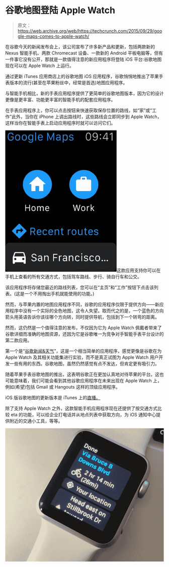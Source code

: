 # 谷歌地图登陆 Apple Watch 

> 原文：<https://web.archive.org/web/https://techcrunch.com/2015/09/29/google-maps-comes-to-apple-watch/>

在谷歌今天的新闻发布会上，该公司宣布了许多新产品和更新，包括两款新的 Nexus 智能手机、两款 Chromecast 设备、一款新的 Android 平板电脑等，但有一件事它没有公开，那就是一款值得注意的新应用程序将登陆 iOS 平台:谷歌地图现在可以在 Apple Watch 上运行。

通过更新 iTunes 应用商店上的谷歌地图 iOS 应用程序，谷歌悄悄地推出了苹果手表版本的流行(甚至在苹果粉丝中，经常是首选)地图应用程序。

与智能手机相比，新的手表应用程序提供了更简单的谷歌地图版本，因为它的设计更像是更丰富、功能更丰富的智能手机的配套应用程序。

在手表应用程序上，你可以点击按钮来快速获取保存位置的路线，如“家”或“工作”此外，当你在 iPhone 上调出路线时，这些路线会立即同步到 Apple Watch，这样当你在智能手表上启动应用程序时就可以访问它们。

![Screen Shot 2015-09-29 at 5.03.35 PM](img/36667aa26cf7e3d29cf9fa387fdb0229.png)这款应用支持你可以在手机上查看的所有交通方式，包括驾车路线、步行、骑自行车和公交。

该应用程序将存储您最近的路线列表，您可以在“主页”和“工作”按钮下点击该列表。(这是一个不用掏出手机就能使用的功能。)

然而，与苹果内置的地图应用程序不同，谷歌的应用程序仅限于提供方向——新应用程序中没有一个实际的全色地图，这令人失望。取而代之的是，一个蓝色的方向箭头用英语告诉你该往哪个方向转，同时提供导航，包括到下一个转弯的距离。

然而，这仍然是一个值得注意的发布，不仅因为它为 Apple Watch 佩戴者带来了谷歌详细而准确的地图资源，还因为它是谷歌唯一为竞争对手智能手表平台设计的第二款应用。

第一个是“[谷歌新闻&天气](https://web.archive.org/web/20221130144226/https://beta.techcrunch.com/2015/05/12/google-debuts-its-first-apple-watch-app-with-google-news-weather/#.s2agxy:WrVk)”，这是一个相当简单的应用程序，感觉更像是谷歌在为 Apple Watch 及其相关功能集进行实验，而不是真正试图为 Apple Watch 用户开发一些有用的东西。谷歌地图，虽然仍然感觉有点不发达，但肯定更有吸引力。

随着苹果手表谷歌地图的推出，这表明谷歌正在更加认真地对待苹果的平台。这也可能意味着，我们可能会看到其他谷歌应用程序在未来出现在 Apple Watch 上，例如(希望)包括 Gmail 或 Hangouts 这样的顶级应用程序。

iOS 版谷歌地图的更新版本是 iTunes 上的[直播。](https://web.archive.org/web/20221130144226/https://itunes.apple.com/us/app/google-maps/id585027354?mt=8)

除了支持 Apple Watch 之外，这款智能手机应用程序现在还提供了按交通方式比较 eta 的功能，可以给企业打电话并从地点列表中获取方向，为 iOS 通知中心提供附近的交通小工具，等等。

![Screen Shot 2015-09-29 at 5.18.44 PM](img/a0bfa13071b554ca5af8cc93f950cac1.png)